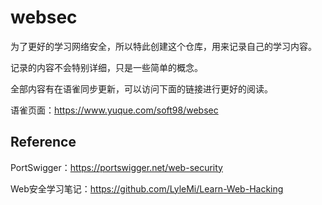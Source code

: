 # websec

为了更好的学习网络安全，所以特此创建这个仓库，用来记录自己的学习内容。

记录的内容不会特别详细，只是一些简单的概念。

全部内容有在语雀同步更新，可以访问下面的链接进行更好的阅读。

语雀页面：https://www.yuque.com/soft98/websec

## Reference

PortSwigger：https://portswigger.net/web-security

Web安全学习笔记：https://github.com/LyleMi/Learn-Web-Hacking